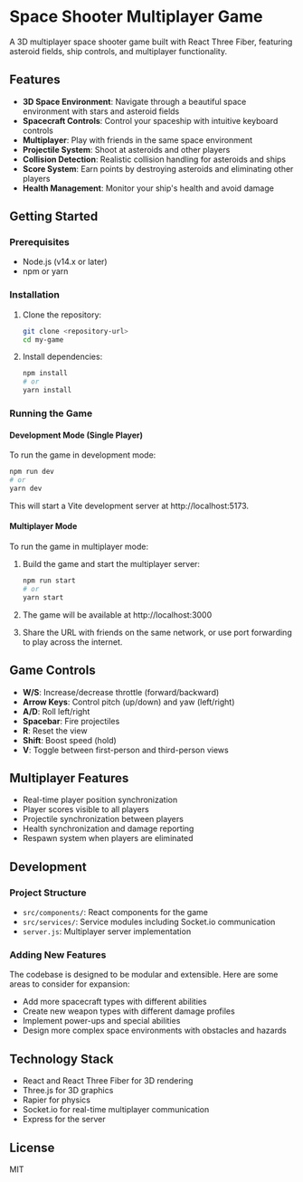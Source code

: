 # Space Shooter Multiplayer Game

A 3D multiplayer space shooter game built with React Three Fiber, featuring asteroid fields, ship controls, and multiplayer functionality.

## Features

- **3D Space Environment**: Navigate through a beautiful space environment with stars and asteroid fields
- **Spacecraft Controls**: Control your spaceship with intuitive keyboard controls
- **Multiplayer**: Play with friends in the same space environment
- **Projectile System**: Shoot at asteroids and other players
- **Collision Detection**: Realistic collision handling for asteroids and ships
- **Score System**: Earn points by destroying asteroids and eliminating other players
- **Health Management**: Monitor your ship's health and avoid damage

## Getting Started

### Prerequisites

- Node.js (v14.x or later)
- npm or yarn

### Installation

1. Clone the repository:
   ```bash
   git clone <repository-url>
   cd my-game
   ```

2. Install dependencies:
   ```bash
   npm install
   # or
   yarn install
   ```

### Running the Game

#### Development Mode (Single Player)

To run the game in development mode:

```bash
npm run dev
# or
yarn dev
```

This will start a Vite development server at http://localhost:5173.

#### Multiplayer Mode

To run the game in multiplayer mode:

1. Build the game and start the multiplayer server:
   ```bash
   npm run start
   # or
   yarn start
   ```

2. The game will be available at http://localhost:3000

3. Share the URL with friends on the same network, or use port forwarding to play across the internet.

## Game Controls

- **W/S**: Increase/decrease throttle (forward/backward)
- **Arrow Keys**: Control pitch (up/down) and yaw (left/right)
- **A/D**: Roll left/right
- **Spacebar**: Fire projectiles
- **R**: Reset the view
- **Shift**: Boost speed (hold)
- **V**: Toggle between first-person and third-person views

## Multiplayer Features

- Real-time player position synchronization
- Player scores visible to all players
- Projectile synchronization between players
- Health synchronization and damage reporting
- Respawn system when players are eliminated

## Development

### Project Structure

- `src/components/`: React components for the game
- `src/services/`: Service modules including Socket.io communication
- `server.js`: Multiplayer server implementation

### Adding New Features

The codebase is designed to be modular and extensible. Here are some areas to consider for expansion:

- Add more spacecraft types with different abilities
- Create new weapon types with different damage profiles
- Implement power-ups and special abilities
- Design more complex space environments with obstacles and hazards

## Technology Stack

- React and React Three Fiber for 3D rendering
- Three.js for 3D graphics
- Rapier for physics
- Socket.io for real-time multiplayer communication
- Express for the server

## License

MIT 